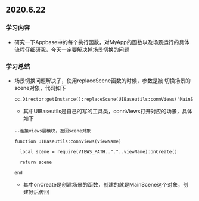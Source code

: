 ## 2020.6.22

### 学习内容

+ 研究一下Appbase中的每个执行函数，对MyApp的函数以及场景运行的具体流程仔细研究，今天一定要解决掉场景切换的问题

### 学习总结

+ 场景切换问题解决了，使用replaceScene函数的时候，参数是被 切换场景的scene对象，代码如下

  ```
  cc.Director:getInstance():replaceScene(UIBaseutils:connViews("MainScene"))
  ```

  + 其中UIBaseutils是自己的写的工具类，connViews打开对应的场景，具体如下

  ```
  --连接views层模块，返回scene对象
  
  function UIBaseutils:connViews(viewName)
  
    local scene = require(VIEWS_PATH.."."..viewName):onCreate()
  
    return scene
  
  end
  ```

  + 其中onCreate是创建场景的函数，创建的就是MainScene这个对象，创建好后传回

